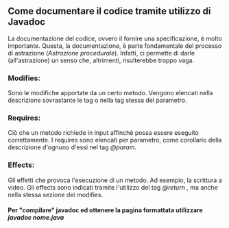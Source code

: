## Come documentare il codice tramite utilizzo di Javadoc

La documentazione del codice, ovvero il fornire una specificazione, è molto importante. Questa, la documentazione, è parte fondamentale del processo di astrazione (*Astrazione procedurale*). Infatti, ci permette di darle (all'astrazione) un senso che, altrimenti, risulterebbe troppo vaga.


### Modifies:
Sono le modifiche apportate da un certo metodo. Vengono elencati nella descrizione sovrastante le tag o nella tag stessa del parametro.
### Requires:
Ciò che un metodo richiede in input affinchè possa essere eseguito correttamente. I requires sono elencati per parametro, come corollario della descrizione d'ognuno d'essi nel tag *@param*. 
### Effects:
Gli effetti che provoca l'esecuzione di un metodo. Ad esempio, la scrittura a video. Gli effects sono indicati tramite l'utilizzo del tag *@return* , ma anche nella stessa sezione dei modifies.

#### Per "compilare" javadoc ed ottenere la pagina formattata utilizzare *javadoc nome.java*